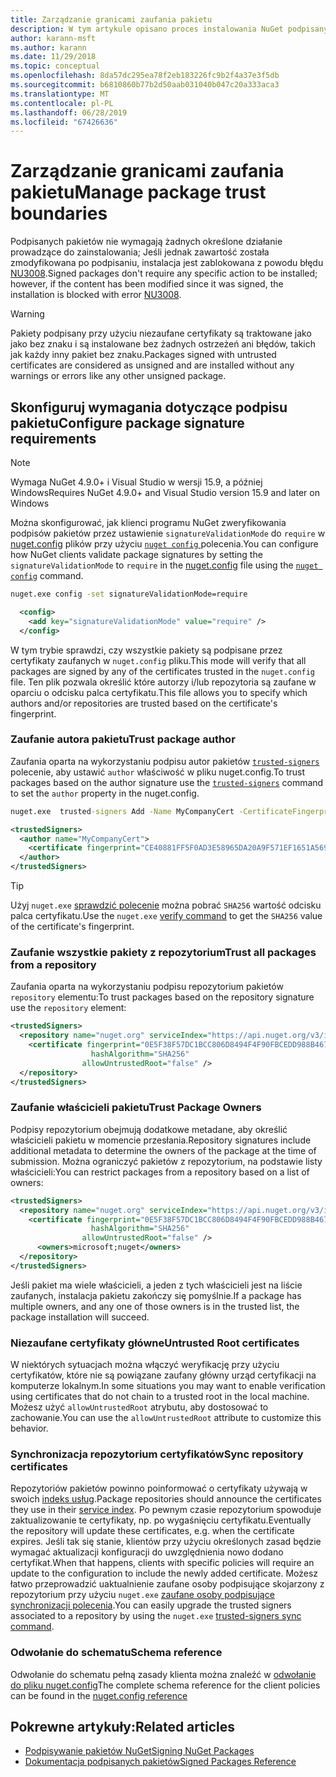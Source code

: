 ```yaml
---
title: Zarządzanie granicami zaufania pakietu
description: W tym artykule opisano proces instalowania NuGet podpisanych pakietów i konfigurowanie podpisu pakietu zaufania ustawienia.
author: karann-msft
ms.author: karann
ms.date: 11/29/2018
ms.topic: conceptual
ms.openlocfilehash: 8da57dc295ea78f2eb183226fc9b2f4a37e3f5db
ms.sourcegitcommit: b6810860b77b2d50aab031040b047c20a333aca3
ms.translationtype: MT
ms.contentlocale: pl-PL
ms.lasthandoff: 06/28/2019
ms.locfileid: "67426636"
---
```

# <a name="manage-package-trust-boundaries"></a><span data-ttu-id="f5711-103">Zarządzanie granicami zaufania pakietu</span><span class="sxs-lookup"><span data-stu-id="f5711-103">Manage package trust boundaries</span></span>

<span data-ttu-id="f5711-104">Podpisanych pakietów nie wymagają żadnych określone działanie prowadzące do zainstalowania; Jeśli jednak zawartość została zmodyfikowana po podpisaniu, instalacja jest zablokowana z powodu błędu [NU3008](../reference/errors-and-warnings/NU3008.md).</span><span class="sxs-lookup"><span data-stu-id="f5711-104">Signed packages don't require any specific action to be installed; however, if the content has been modified since it was signed, the installation is blocked with error [NU3008](../reference/errors-and-warnings/NU3008.md).</span></span>

> [!Warning]
> <span data-ttu-id="f5711-105">Pakiety podpisany przy użyciu niezaufane certyfikaty są traktowane jako jako bez znaku i są instalowane bez żadnych ostrzeżeń ani błędów, takich jak każdy inny pakiet bez znaku.</span><span class="sxs-lookup"><span data-stu-id="f5711-105">Packages signed with untrusted certificates are considered as unsigned and are installed without any warnings or errors like any other unsigned package.</span></span>

## <a name="configure-package-signature-requirements"></a><span data-ttu-id="f5711-106">Skonfiguruj wymagania dotyczące podpisu pakietu</span><span class="sxs-lookup"><span data-stu-id="f5711-106">Configure package signature requirements</span></span>

> [!Note]
> <span data-ttu-id="f5711-107">Wymaga NuGet 4.9.0+ i Visual Studio w wersji 15.9, a później Windows</span><span class="sxs-lookup"><span data-stu-id="f5711-107">Requires NuGet 4.9.0+ and Visual Studio version 15.9 and later on Windows</span></span>

<span data-ttu-id="f5711-108">Można skonfigurować, jak klienci programu NuGet zweryfikowania podpisów pakietów przez ustawienie `signatureValidationMode` do `require` w [nuget.config](../reference/nuget-config-file.md) plików przy użyciu [ `nuget config` ](../tools/cli-ref-config.md) polecenia.</span><span class="sxs-lookup"><span data-stu-id="f5711-108">You can configure how NuGet clients validate package signatures by setting the `signatureValidationMode` to `require` in the [nuget.config](../reference/nuget-config-file.md) file using the [`nuget config`](../tools/cli-ref-config.md) command.</span></span>

```cmd
nuget.exe config -set signatureValidationMode=require
```

```xml
  <config>
    <add key="signatureValidationMode" value="require" />
  </config>
```

<span data-ttu-id="f5711-109">W tym trybie sprawdzi, czy wszystkie pakiety są podpisane przez certyfikaty zaufanych w `nuget.config` pliku.</span><span class="sxs-lookup"><span data-stu-id="f5711-109">This mode will verify that all packages are signed by any of the certificates trusted in the `nuget.config` file.</span></span> <span data-ttu-id="f5711-110">Ten plik pozwala określić które autorzy i/lub repozytoria są zaufane w oparciu o odcisku palca certyfikatu.</span><span class="sxs-lookup"><span data-stu-id="f5711-110">This file allows you to specify which authors and/or repositories are trusted based on the certificate's fingerprint.</span></span>

### <a name="trust-package-author"></a><span data-ttu-id="f5711-111">Zaufanie autora pakietu</span><span class="sxs-lookup"><span data-stu-id="f5711-111">Trust package author</span></span>

<span data-ttu-id="f5711-112">Zaufania oparta na wykorzystaniu podpisu autor pakietów [ `trusted-signers` ](../tools/cli-ref-trusted-signers.md) polecenie, aby ustawić `author` właściwość w pliku nuget.config.</span><span class="sxs-lookup"><span data-stu-id="f5711-112">To trust packages based on the author signature use the [`trusted-signers`](../tools/cli-ref-trusted-signers.md) command to set the `author` property in the nuget.config.</span></span>

```cmd
nuget.exe  trusted-signers Add -Name MyCompanyCert -CertificateFingerprint CE40881FF5F0AD3E58965DA20A9F571EF1651A56933748E1BF1C99E537C4E039 -FingerprintAlgorithm SHA256
```

```xml
<trustedSigners>
  <author name="MyCompanyCert">
    <certificate fingerprint="CE40881FF5F0AD3E58965DA20A9F571EF1651A56933748E1BF1C99E537C4E039" hashAlgorithm="SHA256" allowUntrustedRoot="false" />
  </author>
</trustedSigners>
```

>[!TIP]
><span data-ttu-id="f5711-113">Użyj `nuget.exe` [sprawdzić polecenie](../tools/cli-ref-verify.md) można pobrać `SHA256` wartość odcisku palca certyfikatu.</span><span class="sxs-lookup"><span data-stu-id="f5711-113">Use the `nuget.exe` [verify command](../tools/cli-ref-verify.md) to get the `SHA256` value of the certificate's fingerprint.</span></span>


### <a name="trust-all-packages-from-a-repository"></a><span data-ttu-id="f5711-114">Zaufanie wszystkie pakiety z repozytorium</span><span class="sxs-lookup"><span data-stu-id="f5711-114">Trust all packages from a repository</span></span>

<span data-ttu-id="f5711-115">Zaufania oparta na wykorzystaniu podpisu repozytorium pakietów `repository` elementu:</span><span class="sxs-lookup"><span data-stu-id="f5711-115">To trust packages based on the repository signature use the `repository` element:</span></span>

```xml
<trustedSigners>  
  <repository name="nuget.org" serviceIndex="https://api.nuget.org/v3/index.json">
    <certificate fingerprint="0E5F38F57DC1BCC806D8494F4F90FBCEDD988B4676070...." 
                  hashAlgorithm="SHA256" 
                allowUntrustedRoot="false" />
  </repository>
</trustedSigners>
```

### <a name="trust-package-owners"></a><span data-ttu-id="f5711-116">Zaufanie właścicieli pakietu</span><span class="sxs-lookup"><span data-stu-id="f5711-116">Trust Package Owners</span></span>

<span data-ttu-id="f5711-117">Podpisy repozytorium obejmują dodatkowe metadane, aby określić właścicieli pakietu w momencie przesłania.</span><span class="sxs-lookup"><span data-stu-id="f5711-117">Repository signatures include additional metadata to determine the owners of the package at the time of submission.</span></span> <span data-ttu-id="f5711-118">Można ograniczyć pakietów z repozytorium, na podstawie listy właścicieli:</span><span class="sxs-lookup"><span data-stu-id="f5711-118">You can restrict packages from a repository based on a list of owners:</span></span>

```xml
<trustedSigners>  
  <repository name="nuget.org" serviceIndex="https://api.nuget.org/v3/index.json">
    <certificate fingerprint="0E5F38F57DC1BCC806D8494F4F90FBCEDD988B4676070...." 
                  hashAlgorithm="SHA256" 
                allowUntrustedRoot="false" />
      <owners>microsoft;nuget</owners>
  </repository>
</trustedSigners>
```

<span data-ttu-id="f5711-119">Jeśli pakiet ma wiele właścicieli, a jeden z tych właścicieli jest na liście zaufanych, instalacja pakietu zakończy się pomyślnie.</span><span class="sxs-lookup"><span data-stu-id="f5711-119">If a package has multiple owners, and any one of those owners is in the trusted list, the package installation will succeed.</span></span>

### <a name="untrusted-root-certificates"></a><span data-ttu-id="f5711-120">Niezaufane certyfikaty główne</span><span class="sxs-lookup"><span data-stu-id="f5711-120">Untrusted Root certificates</span></span>

<span data-ttu-id="f5711-121">W niektórych sytuacjach można włączyć weryfikację przy użyciu certyfikatów, które nie są powiązane zaufany główny urząd certyfikacji na komputerze lokalnym.</span><span class="sxs-lookup"><span data-stu-id="f5711-121">In some situations you may want to enable verification using certificates that do not chain to a trusted root in the local machine.</span></span> <span data-ttu-id="f5711-122">Możesz użyć `allowUntrustedRoot` atrybutu, aby dostosować to zachowanie.</span><span class="sxs-lookup"><span data-stu-id="f5711-122">You can use the `allowUntrustedRoot` attribute to customize this behavior.</span></span>

### <a name="sync-repository-certificates"></a><span data-ttu-id="f5711-123">Synchronizacja repozytorium certyfikatów</span><span class="sxs-lookup"><span data-stu-id="f5711-123">Sync repository certificates</span></span>

<span data-ttu-id="f5711-124">Repozytoriów pakietów powinno poinformować o certyfikaty używają w swoich [indeks usług](../api/service-index.md).</span><span class="sxs-lookup"><span data-stu-id="f5711-124">Package repositories should announce the certificates they use in their [service index](../api/service-index.md).</span></span> <span data-ttu-id="f5711-125">Po pewnym czasie repozytorium spowoduje zaktualizowanie te certyfikaty, np. po wygaśnięciu certyfikatu.</span><span class="sxs-lookup"><span data-stu-id="f5711-125">Eventually the repository will update these certificates, e.g. when the certificate expires.</span></span> <span data-ttu-id="f5711-126">Jeśli tak się stanie, klientów przy użyciu określonych zasad będzie wymagać aktualizacji konfiguracji do uwzględnienia nowo dodano certyfikat.</span><span class="sxs-lookup"><span data-stu-id="f5711-126">When that happens, clients with specific policies will require an update to the configuration to include the newly added certificate.</span></span> <span data-ttu-id="f5711-127">Możesz łatwo przeprowadzić uaktualnienie zaufane osoby podpisujące skojarzony z repozytorium przy użyciu `nuget.exe` [zaufane osoby podpisujące synchronizacji polecenia](../tools/cli-ref-trusted-signers.md#nuget-trusted-signers-sync--name-).</span><span class="sxs-lookup"><span data-stu-id="f5711-127">You can easily upgrade the trusted signers associated to a repository by using the `nuget.exe` [trusted-signers sync command](../tools/cli-ref-trusted-signers.md#nuget-trusted-signers-sync--name-).</span></span>

### <a name="schema-reference"></a><span data-ttu-id="f5711-128">Odwołanie do schematu</span><span class="sxs-lookup"><span data-stu-id="f5711-128">Schema reference</span></span>

<span data-ttu-id="f5711-129">Odwołanie do schematu pełną zasady klienta można znaleźć w [odwołanie do pliku nuget.config](../reference/nuget-config-file.md#trustedsigners-section)</span><span class="sxs-lookup"><span data-stu-id="f5711-129">The complete schema reference for the client policies can be found in the [nuget.config reference](../reference/nuget-config-file.md#trustedsigners-section)</span></span>

## <a name="related-articles"></a><span data-ttu-id="f5711-130">Pokrewne artykuły:</span><span class="sxs-lookup"><span data-stu-id="f5711-130">Related articles</span></span>

- [<span data-ttu-id="f5711-131">Podpisywanie pakietów NuGet</span><span class="sxs-lookup"><span data-stu-id="f5711-131">Signing NuGet Packages</span></span>](../create-packages/Sign-a-Package.md)
- [<span data-ttu-id="f5711-132">Dokumentacja podpisanych pakietów</span><span class="sxs-lookup"><span data-stu-id="f5711-132">Signed Packages Reference</span></span>](../reference/Signed-Packages-Reference.md)
